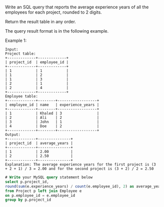 Write an SQL query that reports the average experience years of all the employees for each project, rounded to 2 digits.

Return the result table in any order.

The query result format is in the following example.

Example 1:
```
Input: 
Project table:
+-------------+-------------+
| project_id  | employee_id |
+-------------+-------------+
| 1           | 1           |
| 1           | 2           |
| 1           | 3           |
| 2           | 1           |
| 2           | 4           |
+-------------+-------------+
Employee table:
+-------------+--------+------------------+
| employee_id | name   | experience_years |
+-------------+--------+------------------+
| 1           | Khaled | 3                |
| 2           | Ali    | 2                |
| 3           | John   | 1                |
| 4           | Doe    | 2                |
+-------------+--------+------------------+
Output: 
+-------------+---------------+
| project_id  | average_years |
+-------------+---------------+
| 1           | 2.00          |
| 2           | 2.50          |
+-------------+---------------+
Explanation: The average experience years for the first project is (3 + 2 + 1) / 3 = 2.00 and for the second project is (3 + 2) / 2 = 2.50
```
```sql
# Write your MySQL query statement below
select p.project_id, 
round(sum(e.experience_years) / count(e.employee_id), 2) as average_years
from Project p left join Employee e
on p.employee_id = e.employee_id
group by p.project_id
```
